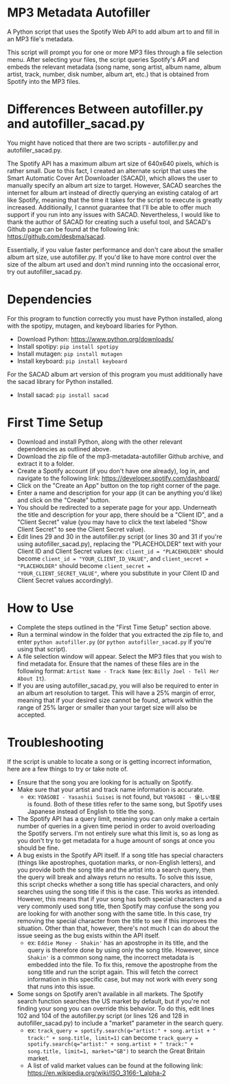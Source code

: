 # MP3 Metadata Autofiller
A Python script that uses the Spotify Web API to add album art to and fill in an MP3 file's metadata. 

This script will prompt you for one or more MP3 files through a file selection menu. After selecting your files, the script queries Spotify's API and embeds the relevant metadata (song name, song artist, album name, album artist, track, number, disk number, album art, etc.) that is obtained from Spotify into the MP3 files. 

# Differences Between autofiller.py and autofiller_sacad.py
You might have noticed that there are two scripts - autofiller.py and autofiller_sacad.py. 

The Spotify API has a maximum album art size of 640x640 pixels, which is rather small. Due to this fact, I created an alternate script that uses the Smart Automatic Cover Art Downloader (SACAD), which allows the user to manually specify an album art size to target. However, SACAD searches the internet for album art instead of directly querying an existing catalog of art like Spotify, meaning that the time it takes for the script to execute is greatly increased. Additionally, I cannot guarantee that I'll be able to offer much support if you run into any issues with SACAD. Nevertheless, I would like to thank the author of SACAD for creating such a useful tool, and SACAD's Github page can be found at the following link: https://github.com/desbma/sacad.

Essentially, if you value faster performance and don't care about the smaller album art size, use autofiller.py. If you'd like to have more control over the size of the album art used and don't mind running into the occasional error, try out autofiller_sacad.py. 

# Dependencies
For this program to function correctly you must have Python installed, along with the spotipy, mutagen, and keyboard libaries for Python.

- Download Python: https://www.python.org/downloads/
- Install spotipy: `pip install spotipy`
- Install mutagen: `pip install mutagen`
- Install keyboard: `pip install keyboard`

For the SACAD album art version of this program you must additionally have the sacad library for Python installed.

- Install sacad: `pip install sacad`

# First Time Setup
- Download and install Python, along with the other relevant dependencies as outlined above. 
- Download the zip file of the mp3-metadata-autofiller Github archive, and extract it to a folder. 
- Create a Spotify account (if you don't have one already), log in, and navigate to the following link: https://developer.spotify.com/dashboard/
- Click on the "Create an App" button on the top right corner of the page. 
- Enter a name and description for your app (it can be anything you'd like) and click on the "Create" button.
- You should be redirected to a seperate page for your app. Underneath the title and description for your app, there should be a "Client ID", and a "Client Secret" value (you may have to click the text labeled "Show Client Secret" to see the Client Secret value). 
- Edit lines 29 and 30 in the autofiller.py script (or lines 30 and 31 if you're using autofiller_sacad.py), replacing the "PLACEHOLDER" text with your Client ID and Client Secret values (ex: `client_id = "PLACEHOLDER"` should become `client_id = "YOUR_CLIENT_ID_VALUE"`, and `client_secret = "PLACEHOLDER"` should become `client_secret = "YOUR_CLIENT_SECRET_VALUE"`, where you substitute in your Cilent ID and Client Secret values accordingly). 

# How to Use
- Complete the steps outlined in the "First Time Setup" section above. 
- Run a terminal window in the folder that you extracted the zip file to, and enter `python autofiller.py` (or `python autofiller_sacad.py` if you're using that script).
- A file selection window will appear. Select the MP3 files that you wish to find metadata for. Ensure that the names of these files are in the following format: `Artist Name - Track Name` (ex: `Billy Joel - Tell Her About It`). 
- If you are using autofiller_sacad.py, you will also be required to enter in an album art resolution to target. This will have a 25% margin of error, meaning that if your desired size cannot be found, artwork within the range of 25% larger or smaller than your target size will also be accepted.  

# Troubleshooting
If the script is unable to locate a song or is getting incorrect information, here are a few things to try or take note of. 

- Ensure that the song you are looking for is actually on Spotify.
- Make sure that your artist and track name information is accurate.
    - ex: `YOASOBI - Yasashii Suisei` is not found, but `YOASOBI - 優しい彗星` is found. Both of these titles refer to the same song, but Spotify uses Japanese instead of English to title the song. 
- The Spotify API has a query limit, meaning you can only make a certain number of queries in a given time period in order to avoid overloading the Spotify servers. I'm not entirely sure what this limit is, so as long as you don't try to get metadata for a huge amount of songs at once you should be fine. 
- A bug exists in the Spotify API itself. If a song title has special characters (things like apostrophes, quotation marks, or non-English letters), and you provide both the song title and the artist into a search query, then the query will break and always return no results. To solve this issue, this script checks whether a song title has special characters, and only searches using the song title if this is the case. This works as intended. However, this means that if your song has both special characters and a very commonly used song title, then Spotify may confuse the song you are looking for with another song with the same title. In this case, try removing the special character from the title to see if this improves the situation. Other than that, however, there's not much I can do about the issue seeing as the bug exists within the API itself.
    - ex: `Eddie Money - Shakin'` has an apostrophe in its title, and the query is therefore done by using only the song title. However, since `Shakin'` is a common song name, the incorrect metadata is embedded into the file. To fix this, remove the apostrophe from the song title and run the script again. This will fetch the correct information in this specific case, but may not work with every song that runs into this issue.  
- Some songs on Spotify aren't available in all markets. The Spotify search function searches the US market by default, but if you're not finding your song you can override this behavior. To do this, edit lines 102 and 104 of the autofiller.py script (or lines 126 and 128 in autofiller_sacad.py) to include a "market" parameter in the search query. 
    - ex: `track_query = spotify.search(q="artist:" + song.artist + " track:" + song.title, limit=1)` can become `track_query = spotify.search(q="artist:" + song.artist + " track:" + song.title, limit=1, market="GB")` to search the Great Britain market.
    - A list of valid market values can be found at the following link: https://en.wikipedia.org/wiki/ISO_3166-1_alpha-2
